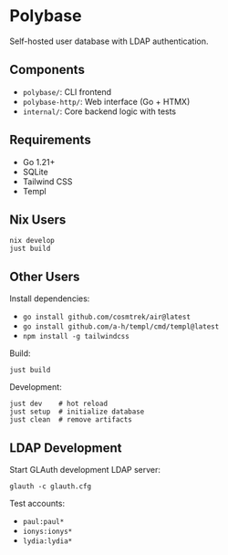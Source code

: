 # Polybase

Self-hosted user database with LDAP authentication.

## Components

- `polybase/`: CLI frontend
- `polybase-http/`: Web interface (Go + HTMX)
- `internal/`: Core backend logic with tests

## Requirements

- Go 1.21+
- SQLite
- Tailwind CSS
- Templ

## Nix Users

```shell
nix develop
just build
```

## Other Users

Install dependencies:

- `go install github.com/cosmtrek/air@latest`
- `go install github.com/a-h/templ/cmd/templ@latest`
- `npm install -g tailwindcss`

Build:

```shell
just build
```

Development:

```shell
just dev    # hot reload
just setup  # initialize database
just clean  # remove artifacts
```

## LDAP Development

Start GLAuth development LDAP server:

```shell
glauth -c glauth.cfg
```

Test accounts:

- `paul:paul*`
- `ionys:ionys*`
- `lydia:lydia*`
